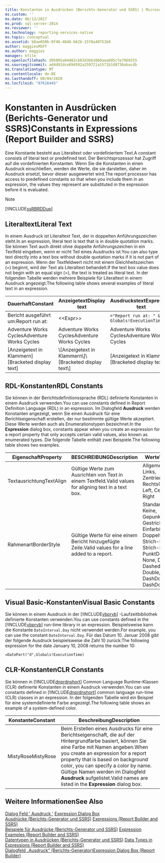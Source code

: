 ```yaml
---
title: Konstanten in Ausdrücken (Berichts-Generator und SSRS) | Microsoft-Dokumentation
ms.custom: ''
ms.date: 06/13/2017
ms.prod: sql-server-2014
ms.reviewer: ''
ms.technology: reporting-services-native
ms.topic: conceptual
ms.assetid: b8ae650b-0f46-4848-b62b-15f8a40751b8
author: maggiesMSFT
ms.author: maggies
manager: kfile
ms.openlocfilehash: d95005a04482cb03d3bb3860aea695c7e7969255
ms.sourcegitcommit: ad4d92dce894592a259721a1571b1d8736abacdb
ms.translationtype: MT
ms.contentlocale: de-DE
ms.lasthandoff: 08/04/2020
ms.locfileid: "87616445"
---
```

# <a name="constants-in-expressions-report-builder-and-ssrs"></a><span data-ttu-id="c2d77-102">Konstanten in Ausdrücken (Berichts-Generator und SSRS)</span><span class="sxs-lookup"><span data-stu-id="c2d77-102">Constants in Expressions (Report Builder and SSRS)</span></span>
  <span data-ttu-id="c2d77-103">Eine Konstante besteht aus Literaltext oder vordefiniertem Text.</span><span class="sxs-lookup"><span data-stu-id="c2d77-103">A constant consists of literal text or predefined text.</span></span> <span data-ttu-id="c2d77-104">Der Berichtsprozessor hat Zugriff auf die vordefinierten Konstanten. Wenn Sie die Konstanten in einen Ausdruck einschließen, werden die Werte, die sie darstellen, daher im Ausdruck ersetzt, bevor dieser ausgewertet wird.</span><span class="sxs-lookup"><span data-stu-id="c2d77-104">The report processor has access to predefined constants so that when you include them in an expression, the values they represent are substituted in the expression before it is evaluated.</span></span>  
  
> [!NOTE]  
>  [!INCLUDE[ssRBRDDup](../../includes/ssrbrddup-md.md)]  
  
## <a name="literal-text"></a><span data-ttu-id="c2d77-105">Literaltext</span><span class="sxs-lookup"><span data-stu-id="c2d77-105">Literal Text</span></span>  
 <span data-ttu-id="c2d77-106">In einem Ausdruck ist Literaltext Text, der in doppelten Anführungszeichen steht.</span><span class="sxs-lookup"><span data-stu-id="c2d77-106">In an expression, literal text is text that is in double quotation marks.</span></span> <span data-ttu-id="c2d77-107">Sie können Text auch direkt ohne doppelte Anführungszeichen in ein Textfeld eingeben, wenn er nicht Teil eines Ausdrucks ist.</span><span class="sxs-lookup"><span data-stu-id="c2d77-107">You can also type text directly into a text box without double quotation marks if it is not part of an expression.</span></span> <span data-ttu-id="c2d77-108">Wenn der Textfeldwert nicht mit einem Gleichheitszeichen (=) beginnt, wird der Text als Literaltext behandelt.</span><span class="sxs-lookup"><span data-stu-id="c2d77-108">If the text box value does not begin with an equal sign (=), the text is treated as literal text.</span></span> <span data-ttu-id="c2d77-109">In der folgenden Tabelle werden mehrere Beispiele für Literaltext in einem Ausdruck angezeigt.</span><span class="sxs-lookup"><span data-stu-id="c2d77-109">The following table shows several examples of literal text in an expression.</span></span>  
  
|<span data-ttu-id="c2d77-110">Dauerhaft</span><span class="sxs-lookup"><span data-stu-id="c2d77-110">Constant</span></span>|<span data-ttu-id="c2d77-111">Anzeigetext</span><span class="sxs-lookup"><span data-stu-id="c2d77-111">Display text</span></span>|<span data-ttu-id="c2d77-112">Ausdruckstext</span><span class="sxs-lookup"><span data-stu-id="c2d77-112">Expression text</span></span>|  
|--------------|------------------|---------------------|  
|<span data-ttu-id="c2d77-113">Bericht ausgeführt um:</span><span class="sxs-lookup"><span data-stu-id="c2d77-113">Report run at:</span></span>|<\<Expr>>|`="Report run at: " & Globals!ExecutionTime`|  
|<span data-ttu-id="c2d77-114">Adventure Works Cycles</span><span class="sxs-lookup"><span data-stu-id="c2d77-114">Adventure Works Cycles</span></span>|<span data-ttu-id="c2d77-115">Adventure Works Cycles</span><span class="sxs-lookup"><span data-stu-id="c2d77-115">Adventure Works Cycles</span></span>|<span data-ttu-id="c2d77-116">Adventure Works Cycles</span><span class="sxs-lookup"><span data-stu-id="c2d77-116">Adventure Works Cycles</span></span>|  
|<span data-ttu-id="c2d77-117">[Anzeigetext in Klammern]</span><span class="sxs-lookup"><span data-stu-id="c2d77-117">[Bracketed display text]</span></span>|<span data-ttu-id="c2d77-118">\\[Anzeigetext in Klammern\\]</span><span class="sxs-lookup"><span data-stu-id="c2d77-118">\\[Bracketed display text\\]</span></span>|<span data-ttu-id="c2d77-119">[Anzeigetext in Klammern]</span><span class="sxs-lookup"><span data-stu-id="c2d77-119">[Bracketed display text]</span></span>|  
  
## <a name="rdl-constants"></a><span data-ttu-id="c2d77-120">RDL-Konstanten</span><span class="sxs-lookup"><span data-stu-id="c2d77-120">RDL Constants</span></span>  
 <span data-ttu-id="c2d77-121">Sie können in der Berichtsdefinitionssprache (RDL) definierte Konstanten in einem Ausdruck verwenden.</span><span class="sxs-lookup"><span data-stu-id="c2d77-121">You can use constants defined in Report Definition Language (RDL) in an expression.</span></span> <span data-ttu-id="c2d77-122">Im Dialogfeld **Ausdruck** werden Konstanten angezeigt, wenn Sie einen Ausdruck für eine Berichtseigenschaft erstellen, der nur bestimmte gültige Werte akzeptiert. Diese Werte werden auch als Enumerationstypen bezeichnet.</span><span class="sxs-lookup"><span data-stu-id="c2d77-122">In the **Expression** dialog box, constants appear when you create an expression for a report property that only accepts certain valid values, also known as enumerated types.</span></span> <span data-ttu-id="c2d77-123">Die folgende Tabelle enthält zwei Beispiele.</span><span class="sxs-lookup"><span data-stu-id="c2d77-123">The following table shows two examples.</span></span>  
  
|<span data-ttu-id="c2d77-124">Eigenschaft</span><span class="sxs-lookup"><span data-stu-id="c2d77-124">Property</span></span>|<span data-ttu-id="c2d77-125">BESCHREIBUNG</span><span class="sxs-lookup"><span data-stu-id="c2d77-125">Description</span></span>|<span data-ttu-id="c2d77-126">Werte</span><span class="sxs-lookup"><span data-stu-id="c2d77-126">Values</span></span>|  
|--------------|-----------------|------------|  
|<span data-ttu-id="c2d77-127">Textausrichtung</span><span class="sxs-lookup"><span data-stu-id="c2d77-127">TextAlign</span></span>|<span data-ttu-id="c2d77-128">Gültige Werte zum Ausrichten von Text in einem Textfeld.</span><span class="sxs-lookup"><span data-stu-id="c2d77-128">Valid values for aligning text in a text box.</span></span>|<span data-ttu-id="c2d77-129">Allgemein, Links, Zentriert, Rechts</span><span class="sxs-lookup"><span data-stu-id="c2d77-129">General, Left, Center, Right</span></span>|  
|<span data-ttu-id="c2d77-130">Rahmenart</span><span class="sxs-lookup"><span data-stu-id="c2d77-130">BorderStyle</span></span>|<span data-ttu-id="c2d77-131">Gültige Werte für eine einem Bericht hinzugefügte Zeile.</span><span class="sxs-lookup"><span data-stu-id="c2d77-131">Valid values for a line added to a report.</span></span>|<span data-ttu-id="c2d77-132">Standard, Keine, Gepunktet, Gestrichelt, Einfarbig, Doppelt, Strich-Punkt, Strich-Punkt-Punkt</span><span class="sxs-lookup"><span data-stu-id="c2d77-132">Default, None, Dotted, Dashed, Solid, Double, DashDot, DashDotdot</span></span>|  
  
## <a name="visual-basic-constants"></a><span data-ttu-id="c2d77-133">Visual Basic-Konstanten</span><span class="sxs-lookup"><span data-stu-id="c2d77-133">Visual Basic Constants</span></span>  
 <span data-ttu-id="c2d77-134">Sie können in einem Ausdruck in der [!INCLUDE[vbprvb](../../includes/vbprvb-md.md)] -Laufzeitbibliothek definierte Konstanten verwenden.</span><span class="sxs-lookup"><span data-stu-id="c2d77-134">You can use constants defined in the [!INCLUDE[vbprvb](../../includes/vbprvb-md.md)] run-time library in an expression.</span></span> <span data-ttu-id="c2d77-135">Beispielsweise kann die Konstante `DateInterval.Day` nicht verwendet werden.</span><span class="sxs-lookup"><span data-stu-id="c2d77-135">For example, you can use the constant `DateInterval.Day`.</span></span> <span data-ttu-id="c2d77-136">Für das Datum 10. Januar 2008 gibt der folgende Ausdruck beispielsweise die Zahl 10 zurück:</span><span class="sxs-lookup"><span data-stu-id="c2d77-136">The following expression for the date January 10, 2008 returns the number 10:</span></span>  
  
 `=DatePart("d",Globals!ExecutionTime)`  
  
## <a name="clr-constants"></a><span data-ttu-id="c2d77-137">CLR-Konstanten</span><span class="sxs-lookup"><span data-stu-id="c2d77-137">CLR Constants</span></span>  
 <span data-ttu-id="c2d77-138">Sie können in [!INCLUDE[dnprdnshort](../../includes/dnprdnshort-md.md)] Common Language Runtime-Klassen (CLR) definierte Konstanten in einem Ausdruck verwenden.</span><span class="sxs-lookup"><span data-stu-id="c2d77-138">You can use constants defined in [!INCLUDE[dnprdnshort](../../includes/dnprdnshort-md.md)] common language run-time (CLR) classes in an expression.</span></span> <span data-ttu-id="c2d77-139">In der folgenden Tabelle wird ein Beispiel für eine systemdefinierte Farbe angezeigt.</span><span class="sxs-lookup"><span data-stu-id="c2d77-139">The following table shows an example of a system-defined color.</span></span>  
  
|<span data-ttu-id="c2d77-140">Konstante</span><span class="sxs-lookup"><span data-stu-id="c2d77-140">Constant</span></span>|<span data-ttu-id="c2d77-141">Beschreibung</span><span class="sxs-lookup"><span data-stu-id="c2d77-141">Description</span></span>|  
|--------------|-----------------|  
|<span data-ttu-id="c2d77-142">MistyRose</span><span class="sxs-lookup"><span data-stu-id="c2d77-142">MistyRose</span></span>|<span data-ttu-id="c2d77-143">Beim Erstellen eines Ausdrucks für eine Berichtseigenschaft, die auf der Hintergrundfarbe basiert, können Sie eine Farbe mit Namen angeben.</span><span class="sxs-lookup"><span data-stu-id="c2d77-143">When you create an expression for a report property that is based on background color, you can specify a color by name.</span></span> <span data-ttu-id="c2d77-144">Gültige Namen werden im Dialogfeld **Ausdruck** aufgelistet.</span><span class="sxs-lookup"><span data-stu-id="c2d77-144">Valid names are listed in the **Expression** dialog box.</span></span>|  
  
## <a name="see-also"></a><span data-ttu-id="c2d77-145">Weitere Informationen</span><span class="sxs-lookup"><span data-stu-id="c2d77-145">See Also</span></span>  
 <span data-ttu-id="c2d77-146">[Dialog Feld ' Ausdruck '](../expression-dialog-box.md) </span><span class="sxs-lookup"><span data-stu-id="c2d77-146">[Expression Dialog Box](../expression-dialog-box.md) </span></span>  
 <span data-ttu-id="c2d77-147">[Ausdrücke &#40;Berichts-Generator und SSRS&#41;](expressions-report-builder-and-ssrs.md) </span><span class="sxs-lookup"><span data-stu-id="c2d77-147">[Expressions &#40;Report Builder and SSRS&#41;](expressions-report-builder-and-ssrs.md) </span></span>  
 <span data-ttu-id="c2d77-148">[Beispiele für Ausdrücke &#40;Berichts-Generator und SSRS&#41;](expression-examples-report-builder-and-ssrs.md) </span><span class="sxs-lookup"><span data-stu-id="c2d77-148">[Expression Examples &#40;Report Builder and SSRS&#41;](expression-examples-report-builder-and-ssrs.md) </span></span>  
 <span data-ttu-id="c2d77-149">[Datentypen in Ausdrücken &#40;Berichts-Generator und SSRS&#41;](data-types-in-expressions-report-builder-and-ssrs.md) </span><span class="sxs-lookup"><span data-stu-id="c2d77-149">[Data Types in Expressions &#40;Report Builder and SSRS&#41;](data-types-in-expressions-report-builder-and-ssrs.md) </span></span>  
 [<span data-ttu-id="c2d77-150">Dialogfeld „Ausdruck“ (Berichts-Generator)</span><span class="sxs-lookup"><span data-stu-id="c2d77-150">Expression Dialog Box &#40;Report Builder&#41;</span></span>](../expression-dialog-box-report-builder.md)  
  
  
